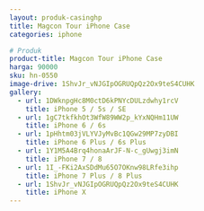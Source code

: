```yaml
---
layout: produk-casinghp
title: Magcon Tour iPhone Case
categories: iphone

# Produk
product-title: Magcon Tour iPhone Case
harga: 90000
sku: hn-0550
image-drive: 1ShvJr_vNJGIpOGRUQpQz2Ox9teS4CUHK
gallery:
  - url: 1DWknpgHc8M0ctD6kPNYcDULzdwhy1rcV
    title: iPhone 5 / 5s / SE
  - url: 1gC7tkfkhOt3WfW89WW2p_kYxNQHm11UW
    title: iPhone 6 / 6s
  - url: 1pHhtm03jVLYVJyMvBc1QGw29MP7zyDBI
    title: iPhone 6 Plus / 6s Plus
  - url: 1Y1M5A4Brq4honaArJF-N-c_gUwgj3imN
    title: iPhone 7 / 8
  - url: 1I_-FKi2AxSDdMu65O7OKnw98LRfe3ihp
    title: iPhone 7 Plus / 8 Plus
  - url: 1ShvJr_vNJGIpOGRUQpQz2Ox9teS4CUHK
    title: iPhone X
---
```

